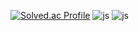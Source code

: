 [![Solved.ac Profile](http://mazassumnida.wtf/api/v2/generate_badge?boj=doubleclip)](https://solved.ac/doubleclip/)
![js]([https://img.shields.io/badge/JavaScript-F7DF1E?style=for-the-badge&logo=JavaScript&logoColor=white](https://img.shields.io/badge/Linux-FCC624?style=for-the-badge&logo=linux&logoColor=black)https://img.shields.io/badge/Linux-FCC624?style=for-the-badge&logo=linux&logoColor=black)
![js](https://img.shields.io/badge/Ubuntu-E95420?style=for-the-badge&logo=ubuntu&logoColor=white)
